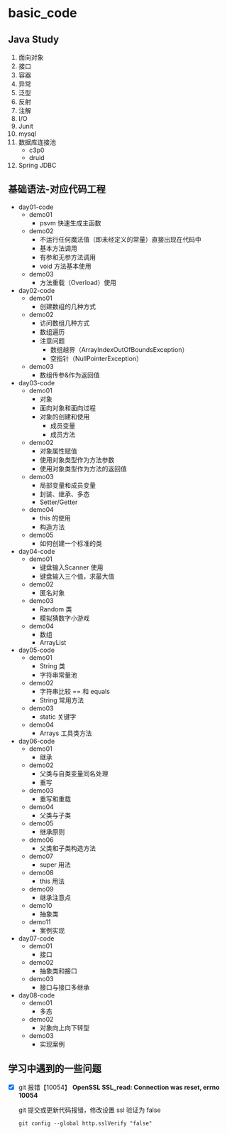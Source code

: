 # basic_code
## Java Study

1. 面向对象
2. 接口
3. 容器
4. 异常
5. 泛型
6. 反射
7. 注解
8. I/O
9. Junit
10. mysql
11. 数据库连接池
    - c3p0
    - druid
12. Spring JDBC

## 基础语法-对应代码工程

- day01-code
  - demo01
    - psvm 快速生成主函数
  - demo02
    - 不运行任何魔法值（即未经定义的常量）直接出现在代码中
    - 基本方法调用
    - 有参和无参方法调用
    - void 方法基本使用
  - demo03
    - 方法重载（Overload）使用
- day02-code
  - demo01
    - 创建数组的几种方式
  - demo02
    - 访问数组几种方式
    - 数组遍历
    - 注意问题
      - 数组越界（ArrayIndexOutOfBoundsException）
      - 空指针（NullPointerException）
  - demo03
    - 数组传参&作为返回值
- day03-code
  - demo01
    - 对象
    - 面向对象和面向过程
    - 对象的创建和使用
      - 成员变量
      - 成员方法
  - demo02
    - 对象属性赋值
    - 使用对象类型作为方法参数
    - 使用对象类型作为方法的返回值
  - demo03
    - 局部变量和成员变量
    - 封装、继承、多态
    - Setter/Getter
  - demo04
    - this 的使用
    - 构造方法
  - demo05
    - 如何创建一个标准的类
- day04-code
  - demo01
    - 键盘输入Scanner 使用
    - 键盘输入三个值，求最大值
  - demo02
    - 匿名对象
  - demo03
    - Random 类
    - 模拟猜数字小游戏
  - demo04
    - 数组
    - ArrayList
- day05-code
  - demo01
    - String 类
    - 字符串常量池
  - demo02
    - 字符串比较 == 和 equals
    - String 常用方法
  - demo03
    - static 关键字
  - demo04
    - Arrays 工具类方法
- day06-code
  - demo01
    - 继承
  - demo02
    - 父类与自类变量同名处理
    - 重写
  - demo03
    - 重写和重载
  - demo04
    - 父类与子类
  - demo05
    - 继承原则
  - demo06
    - 父类和子类构造方法
  - demo07
    - super 用法
  - demo08
    - this 用法
  - demo09
    - 继承注意点
  - demo10
    - 抽象类
  - demo11
    - 案例实现
- day07-code
  - demo01
    - 接口
  - demo02
    - 抽象类和接口
  - demo03
    - 接口与接口多继承
- day08-code
  - demo01
    - 多态
  - demo02
    - 对象向上向下转型
  - demo03
    - 实现案例

## 学习中遇到的一些问题

- [x] git 报错【10054】 **OpenSSL SSL_read: Connection was reset, errno 10054**

  git 提交或更新代码报错，修改设置 ssl 验证为 false

  ```shell
  git config --global http.sslVerify "false"
  ```
